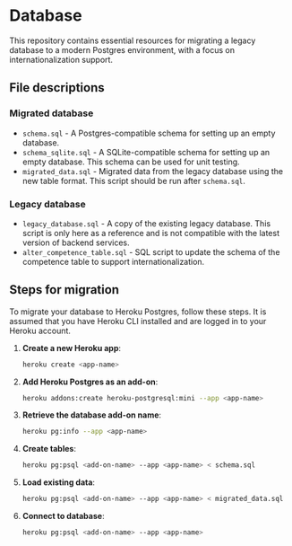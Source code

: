 # Database

This repository contains essential resources for migrating a legacy database to a modern Postgres environment, with a focus on internationalization support.

## File descriptions

### Migrated database

- `schema.sql` - A Postgres-compatible schema for setting up an empty database.
- `schema_sqlite.sql` - A SQLite-compatible schema for setting up an empty database. This schema can be used for unit testing.
- `migrated_data.sql` - Migrated data from the legacy database using the new table format. This script should be run after `schema.sql`.

### Legacy database

- `legacy_database.sql` - A copy of the existing legacy database. This script is only here as a reference and is not compatible with the latest version of backend services.
- `alter_competence_table.sql` - SQL script to update the schema of the competence table to support internationalization.

## Steps for migration

To migrate your database to Heroku Postgres, follow these steps. It is assumed that you have Heroku CLI installed and are logged in to your Heroku account.

1. **Create a new Heroku app**:

   ```bash
   heroku create <app-name>
   ```

2. **Add Heroku Postgres as an add-on**:

   ```bash
   heroku addons:create heroku-postgresql:mini --app <app-name>
   ```

3. **Retrieve the database add-on name**:

   ```bash
   heroku pg:info --app <app-name>
   ```

4. **Create tables**:

   ```bash
   heroku pg:psql <add-on-name> --app <app-name> < schema.sql
   ```

5. **Load existing data**:

   ```bash
   heroku pg:psql <add-on-name> --app <app-name> < migrated_data.sql
   ```

6. **Connect to database**:

   ```bash
   heroku pg:psql <add-on-name> --app <app-name>
   ```
